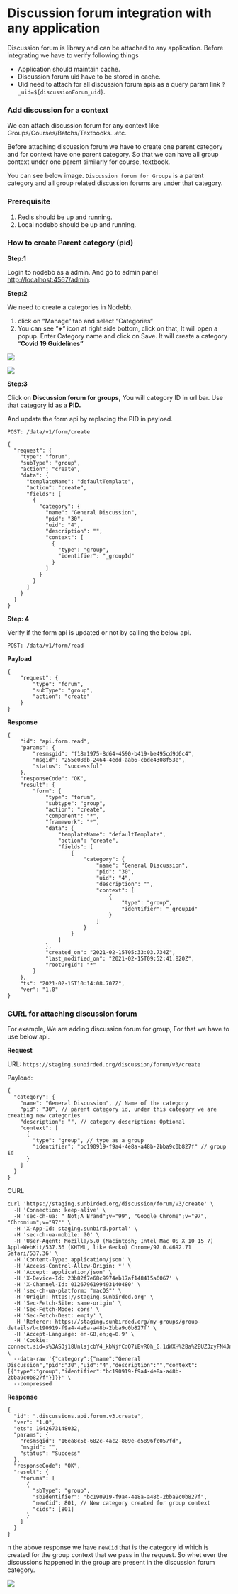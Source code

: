 # Discussion forum integration with any application

Discussion forum is library and can be attached to any application. Before integrating we have to verify following things

* Application should maintain cache.
* Discussion forum uid have to be stored in cache.
* Uid need to attach for all discussion forum apis as a query param link `?_uid=${discussionForum_uid}`.

### Add discussion for a context <a href="#add-discussion-for-a-context" id="add-discussion-for-a-context"></a>

We can attach discussion forum for any context like Groups/Courses/Batchs/Textbooks…etc.

Before attaching discussion forum we have to create one parent category and for context have one parent category. So that we can have all group context under one parent similarly for course, textbook.

You can see below image. `Discussion forum for Groups` is a parent category and all group related discussion forums are under that category.

### **Prerequisite** <a href="#prerequisite" id="prerequisite"></a>

1. Redis should be up and running.
2. Local nodebb should be up and running.

### How to create Parent category (pid)

**Step:1**

Login to nodebb as a admin. And go to admin panel [http://localhost:4567/admin](http://localhost:4567/admin).

**Step:2**

We need to create a categories in Nodebb.

1. click on “Manage“ tab and select “Categories“
2. You can see “**+**“ icon at right side bottom, click on that, It will open a popup. Enter Category name and click on Save. It will create a category “**Covid 19 Guidelines”**

![](<../../../../../.gitbook/assets/image (17).png>)

![](../../../../../.gitbook/assets/image-20220120-101751.png)

**Step:3**

Click on **Discussion forum for groups,** You will category ID in url bar. Use that category id as a **PID.**

And update the form api by replacing the PID in payload.

```
POST: /data/v1/form/create 
```

```
{
  "request": {
    "type": "forum",
    "subType": "group",
    "action": "create",
    "data": {
      "templateName": "defaultTemplate",
      "action": "create",
      "fields": [
        {
          "category": {
            "name": "General Discussion",
            "pid": "30",
            "uid": "4",
            "description": "",
            "context": [
              {
                "type": "group",
                "identifier": "_groupId"
              }
            ]
          }
        }
      ]
    }
  }
}
```

**Step: 4**

Verify if the form api is updated or not by calling the below api.

```
POST: /data/v1/form/read 
```

**Payload**

```
{
    "request": {
        "type": "forum",
        "subType": "group",
        "action": "create"
    }
}
```

**Response**

```
{
    "id": "api.form.read",
    "params": {
        "resmsgid": "f18a1975-8d64-4590-b419-be495cd9d6c4",
        "msgid": "255e08db-2464-4edd-aab6-cbde4308f53e",
        "status": "successful"
    },
    "responseCode": "OK",
    "result": {
        "form": {
            "type": "forum",
            "subtype": "group",
            "action": "create",
            "component": "*",
            "framework": "*",
            "data": {
                "templateName": "defaultTemplate",
                "action": "create",
                "fields": [
                    {
                        "category": {
                            "name": "General Discussion",
                            "pid": "30",
                            "uid": "4",
                            "description": "",
                            "context": [
                                {
                                    "type": "group",
                                    "identifier": "_groupId"
                                }
                            ]
                        }
                    }
                ]
            },
            "created_on": "2021-02-15T05:33:03.734Z",
            "last_modified_on": "2021-02-15T09:52:41.820Z",
            "rootOrgId": "*"
        }
    },
    "ts": "2021-02-15T10:14:08.707Z",
    "ver": "1.0"
}
```

### **CURL for attaching discussion forum**

For example, We are adding discussion forum for group, For that we have to use below api.

**Request**

URL: `https://staging.sunbirded.org/discussion/forum/v3/create`

Payload:

```
{
  "category": {
    "name": "General Discussion", // Name of the category 
    "pid": "30", // parent category id, under this category we are creating new categories
    "description": "", // category description: Optional
    "context": [
      {
        "type": "group", // type as a group
        "identifier": "bc190919-f9a4-4e8a-a48b-2bba9c0b827f" // group Id
      }
    ]
  }
}
```

CURL

```
curl 'https://staging.sunbirded.org/discussion/forum/v3/create' \
  -H 'Connection: keep-alive' \
  -H 'sec-ch-ua: " Not;A Brand";v="99", "Google Chrome";v="97", "Chromium";v="97"' \
  -H 'X-App-Id: staging.sunbird.portal' \
  -H 'sec-ch-ua-mobile: ?0' \
  -H 'User-Agent: Mozilla/5.0 (Macintosh; Intel Mac OS X 10_15_7) AppleWebKit/537.36 (KHTML, like Gecko) Chrome/97.0.4692.71 Safari/537.36' \
  -H 'Content-Type: application/json' \
  -H 'Access-Control-Allow-Origin: *' \
  -H 'Accept: application/json' \
  -H 'X-Device-Id: 23b82f7e68c9974eb17af148415a6067' \
  -H 'X-Channel-Id: 0126796199493140480' \
  -H 'sec-ch-ua-platform: "macOS"' \
  -H 'Origin: https://staging.sunbirded.org' \
  -H 'Sec-Fetch-Site: same-origin' \
  -H 'Sec-Fetch-Mode: cors' \
  -H 'Sec-Fetch-Dest: empty' \
  -H 'Referer: https://staging.sunbirded.org/my-groups/group-details/bc190919-f9a4-4e8a-a48b-2bba9c0b827f' \
  -H 'Accept-Language: en-GB,en;q=0.9' \
  -H 'Cookie: connect.sid=s%3AS3j18UnlsjcbY4_kbWjfCdO7iBvR0h_G.1dWXH%2Ba%2BUZ3zyFN4JnK2ucdU9mFqkRfmiPJrTgxulPU' \
  --data-raw '{"category":{"name":"General Discussion","pid":"30","uid":"4","description":"","context":[{"type":"group","identifier":"bc190919-f9a4-4e8a-a48b-2bba9c0b827f"}]}}' \
  --compressed
```

**Response**

```
{
  "id": ".discussions.api.forum.v3.create",
  "ver": "1.0",
  "ets": 1642673148032,
  "params": {
    "resmsgid": "16ea8c5b-682c-4ac2-889e-d5896fc057fd",
    "msgid": "",
    "status": "Success"
  },
  "responseCode": "OK",
  "result": {
    "forums": [
      {
        "sbType": "group",
        "sbIdentifier": "bc190919-f9a4-4e8a-a48b-2bba9c0b827f",
        "newCid": 801, // New category created for group context 
        "cids": [801]
      }
    ]
  }
}
```

n the above response we have `newCid` that is the category id which is created for the group context that we pass in the request. So whet ever the discussions happened in the group are present in the discussion forum category.

![](../../../../../.gitbook/assets/image-20220120-102557.png)
